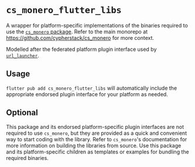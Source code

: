 # `cs_monero_flutter_libs`
A wrapper for platform-specific implementations of the binaries required to use 
the [`cs_monero` package](https://pub.dev/packages/cs_monero).  Refer to the 
main monorepo at https://github.com/cypherstack/cs_monero for more context.

Modelled after the federated platform plugin interface used by 
[`url_launcher`](https://github.com/flutter/packages/tree/main/packages/url_launcher).

## Usage
`flutter pub add cs_monero_flutter_libs` will automatically include the 
appropriate endorsed plugin interface for your platform as needed.

## Optional
This package and its endorsed platform-specific plugin interfaces are not 
required to use `cs_monero`, but they are provided as a quick and convenient way 
to start coding with the library.  Refer to `cs_monero`'s documentation for more 
information on building the libraries from source.  Use this package and its 
platform-specific children as templates or examples for bundling the required 
binaries.
